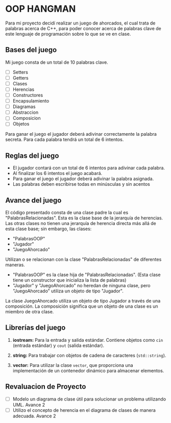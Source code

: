 # OOP HANGMAN

Para mi proyecto decidí realizar un juego de ahorcados, el cual trata de palabras acerca de C++, para poder conocer acerca de palabras clave de este lenguaje de programación sobre lo que se ve en clase.


## Bases del juego

Mi juego consta de un total de 10 palabras clave.
 - [ ] Setters
 - [ ] Getters
 - [ ] Clases
 - [ ] Herencias
 - [ ] Constructores
 - [ ] Encapsulamiento
 - [ ] Diagramas
 - [ ] Abstraccion
 - [ ] Composicion
 - [ ] Objetos
 
Para ganar el juego el jugador deberá adivinar correctamente la palabra secreta.
Para cada palabra tendrá un total de 6 intentos.

## Reglas del juego

- El jugador contará con un total de 6 intentos para adivinar cada palabra.
- Al finalizar los 6 intentos el juego acabará.
- Para ganar el juego el jugador deberá adivinar la palabra asignada.
- Las palabras deben escribirse todas en minúsculas y sin acentos


## Avance del juego

El código presentado consta de una clase padre la cual es "PalabrasRelacionadas".
Esta es la clase base de la jerarquía de herencias. Las otras clases no tienen una jerarquía de herencia directa más allá de esta clase base; sin embargo, las clases:
- "PalabrasOOP"
- "Jugador"
- "JuegoAhorcado"

Utilizan o se relacionan con la clase "PalabrasRelacionadas" de diferentes maneras.
- "PalabrasOOP" es la clase hija de "PalabrasRelacionadas". (Esta clase tiene un constructor que inicializa la lista de palabras)
- "Jugador" y "JuegoAhorcado" no heredan de ninguna clase, pero "JuegoAhorcado" utiliza un objeto de tipo "Jugador".

La clase JuegoAhorcado utiliza un objeto de tipo Jugador a través de una composición. La composición significa que un objeto de una clase es un miembro de otra clase.


## Librerías del juego

1.  **iostream:** Para la entrada y salida estándar. 
Contiene objetos como `cin` (entrada estándar) y `cout` (salida estándar).
    
3.  **string:** Para trabajar con objetos de cadena de caracteres (`std::string`).
    
4.  **vector:** Para utilizar la clase `vector`, que proporciona una implementación de un contenedor dinámico para almacenar elementos.


## Revaluacion de Proyecto
 - [ ] Modelo un diagrama de clase útil para solucionar un problema utilizando UML.
Avance 2
 - [ ] Utilizo el concepto de herencia en el diagrama de clases de manera adecuada.
Avance 2
